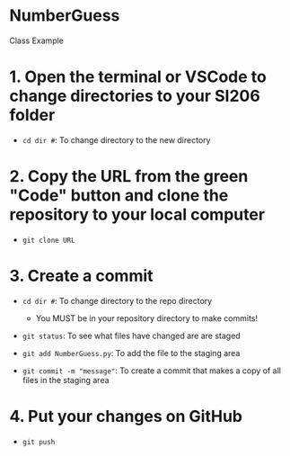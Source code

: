 # NumberGuess
Class Example

# 1. Open the terminal or VSCode to change directories to your SI206 folder
- ```cd dir #```: To change directory to the new directory


# 2. Copy the URL from the green "Code" button and clone the repository to your local computer
- ```git clone URL```


# 3. Create a commit
- ```cd dir #```: To change directory to the repo directory
  - You MUST be in your repository directory to make commits!

- ```git status```: To see what files have changed are are staged

- ```git add NumberGuess.py```: To add the file to the staging area

- ```git commit -m "message"```: To create a commit that makes a copy of all files in the staging area


# 4. Put your changes on GitHub
- ```git push```
